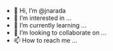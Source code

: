 - 👋 Hi, I’m @jnarada
- 👀 I’m interested in ...
- 🌱 I’m currently learning ...
- 💞️ I’m looking to collaborate on ...
- 📫 How to reach me ...

<!---
jnarada/jnarada is a ✨ special ✨ repository because its `README.md` (this file) appears on your GitHub profile.
You can click the Preview link to take a look at your changes.
--->
